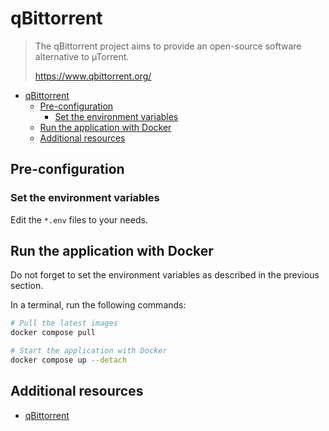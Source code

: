 # qBittorrent

> The qBittorrent project aims to provide an open-source software alternative to
> µTorrent.
>
> <https://www.qbittorrent.org/>

- [qBittorrent](#qbittorrent)
  - [Pre-configuration](#pre-configuration)
    - [Set the environment variables](#set-the-environment-variables)
  - [Run the application with Docker](#run-the-application-with-docker)
  - [Additional resources](#additional-resources)

## Pre-configuration

### Set the environment variables

Edit the `*.env` files to your needs.

## Run the application with Docker

Do not forget to set the environment variables as described in the previous
section.

In a terminal, run the following commands:

```bash
# Pull the latest images
docker compose pull

# Start the application with Docker
docker compose up --detach
```

## Additional resources

- [qBittorrent](https://www.qbittorrent.org/)
